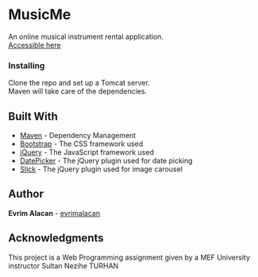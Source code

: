 # MusicMe

An online musical instrument rental application.\
[Accessible here](http://evrimalacan.com)

### Installing

Clone the repo and set up a Tomcat server.\
Maven will take care of the dependencies.

## Built With

* [Maven](https://maven.apache.org/) - Dependency Management
* [Bootstrap](https://getbootstrap.com/) - The CSS framework used
* [jQuery](https://jquery.com/) - The JavaScript framework used
* [DatePicker](https://bootstrap-datepicker.readthedocs.io/en/latest/) - The jQuery plugin used for date picking
* [Slick](http://kenwheeler.github.io/slick/) - The jQuery plugin used for image carousel

## Author

**Evrim Alacan** - [evrimalacan](https://github.com/evrimalacan)

## Acknowledgments

This project is a Web Programming assignment given by a MEF University instructor Sultan Nezihe TURHAN
